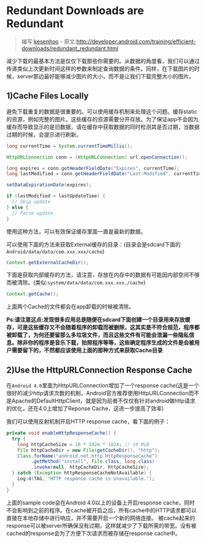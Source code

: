 # Redundant Downloads are Redundant

> 编写:[kesenhoo](https://github.com/kesenhoo) - 原文:<http://developer.android.com/training/efficient-downloads/redundant_redundant.html>

减少下载的最基本方法是仅仅下载那些你需要的。从数据的角度看，我们可以通过传递类似上次更新时间这样的参数来制定查询数据的条件。同样，在下载图片的时候，server那边最好能够减少图片的大小，而不是让我们下载完整大小的图片。

## 1)Cache Files Locally

避免下载重复的数据是很重要的。可以使用缓存机制来处理这个问题。缓存static的资源，例如完整的图片。这些缓存的资源需要分开存放。为了保证app不会因为缓存而导致显示的是旧数据，请在缓存中获取数据的同时检测其是否过期，当数据过期的时候，会提示进行刷新。

<!-- More -->

```java
long currentTime = System.currentTimeMillis();

HttpURLConnection conn = (HttpURLConnection) url.openConnection();

long expires = conn.getHeaderFieldDate("Expires", currentTime);
long lastModified = conn.getHeaderFieldDate("Last-Modified", currentTime);

setDataExpirationDate(expires);

if (lastModified < lastUpdateTime) {
  // Skip update
} else {
  // Parse update
}
```

使用这种方法，可以有效保证缓存里面一直是最新的数据。

可以使用下面的方法来获取External缓存的目录：(目录会是sdcard下面的`Android/data/data/com.xxx.xxx/cache`)

```java
Context.getExternalCacheDir();
```

下面是获取内部缓存的方法，请注意，存放在内存中的数据有可能因内部空间不够而被清除。(类似:`system/data/data/com.xxx.xxx./cache`)

```java
Context.getCache();
```

上面两个Cache的文件都会在app卸载的时候被清除。

**Ps:请注意这点:发现很多应用总是随便在sdcard下面创建一个目录用来存放缓存，可是这些缓存又不会随着程序的卸载而被删除，这其实是不符合规范，程序都被卸载了，为何还要留那么多垃圾文件，而且这些文件有可能会泄漏一些隐私信息。除非你的程序是音乐下载，拍照程序等等，这些确定程序生成的文件是会被用户需要留下的，不然都应该使用上面的那种方式来获取Cache目录**

## 2)Use the HttpURLConnection Response Cache

在`Android 4.0`里面为HttpURLConnection增加了一个response cache(这是一个很好的减少http请求次数的机制，Android官方推荐使用HttpURLConnection而不是Apache的DefaultHttpClient，就是因为前者不仅仅有针对android做http请求的优化，还在4.0上增加了Reponse Cache，这进一步提高了效率)

我们可以使用反射机制开启HTTP response cache，看下面的例子：

```java
private void enableHttpResponseCache() {
  try {
    long httpCacheSize = 10 * 1024 * 1024; // 10 MiB
    File httpCacheDir = new File(getCacheDir(), "http");
    Class.forName("android.net.http.HttpResponseCache")
         .getMethod("install", File.class, long.class)
         .invoke(null, httpCacheDir, httpCacheSize);
  } catch (Exception httpResponseCacheNotAvailable) {
    Log.d(TAG, "HTTP response cache is unavailable.");
  }
}
```

上面的sample code会在Android 4.0以上的设备上开启response cache，同时不会影响到之前的程序。在cache被开启之后，所有cache中的HTTP请求都可以直接在本地存储中进行响应，并不需要开启一个新的网络连接。
被cache起来的response可以被server所确保没有过期，这样就减少了下载所需的带宽。没有被cached的response会为了方便下次请求而被存储在response cache中。
